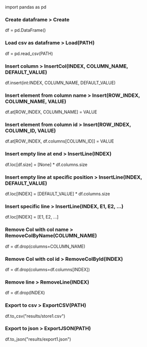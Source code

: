 import pandas as pd

### Create dataframe > Create
df = pd.DataFrame()

### Load csv as dataframe > Load(PATH)
df = pd.read_csv(PATH)

### Insert column > InsertCol(INDEX, COLUMN_NAME, DEFAULT_VALUE)
df.insert(int:INDEX, COLUMN_NAME, DEFAULT_VALUE)

### Insert element from column name > Insert(ROW_INDEX, COLUMN_NAME, VALUE)
df.at[ROW_INDEX, COLUMN_NAME] = VALUE

### Insert element from column id > Insert(ROW_INDEX, COLUMN_ID, VALUE)
df.at[ROW_INDEX, df.columns[COLUMN_ID]] = VALUE

### Insert empty line at end > InsertLine(INDEX)
df.loc[df.size] = [None] * df.columns.size

### Insert empty line at specific position > InsertLine(INDEX, DEFAULT_VALUE)
df.loc[INDEX] = [DEFAULT_VALUE] * df.columns.size

### Insert specific line > InsertLine(INDEX, E1, E2, ...)
df.loc[INDEX] = [E1, E2, ...]

### Remove Col with col name > RemoveColByName(COLUMN_NAME)
df = df.drop(columns=COLUMN_NAME)

### Remove Col with col id > RemoveColById(INDEX)
df = df.drop(columns=df.columns[INDEX])

### Remove line > RemoveLine(INDEX)
df = df.drop(INDEX)

### Export to csv > ExportCSV(PATH)
df.to_csv("results/store1.csv")

### Export to json > ExportJSON(PATH)
df.to_json("results/export1.json")